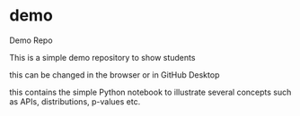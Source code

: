 # demo
Demo Repo

This is a simple demo repository to show students

this can be changed in the browser or in GitHub Desktop

this contains the simple Python notebook to illustrate several concepts such as APIs, distributions, p-values etc.
